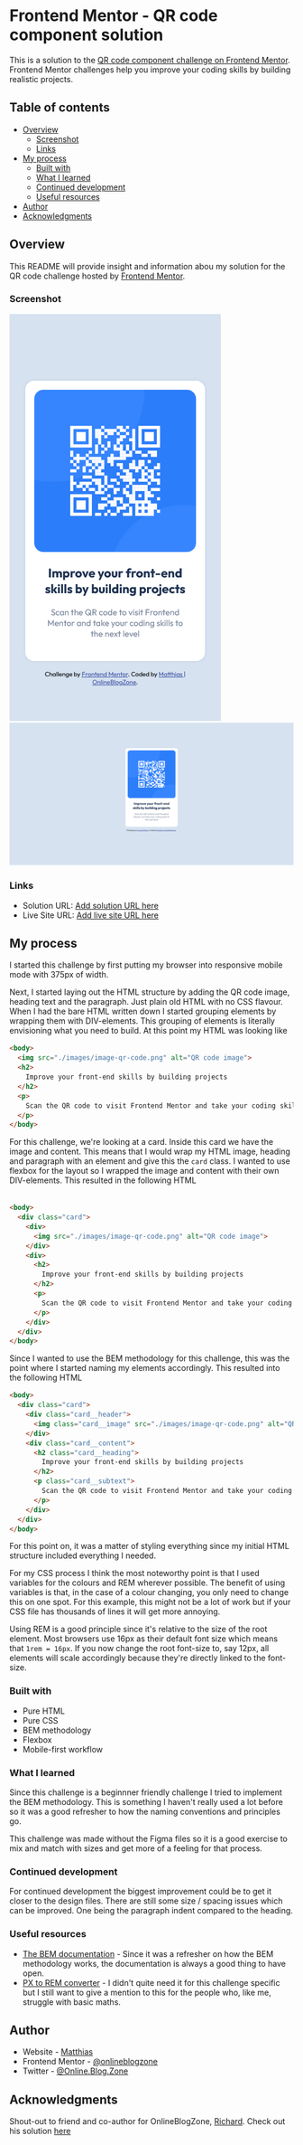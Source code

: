 # Frontend Mentor - QR code component solution

This is a solution to the [QR code component challenge on Frontend Mentor](https://www.frontendmentor.io/challenges/qr-code-component-iux_sIO_H). Frontend Mentor challenges help you improve your coding skills by building realistic projects. 

## Table of contents

- [Overview](#overview)
  - [Screenshot](#screenshot)
  - [Links](#links)
- [My process](#my-process)
  - [Built with](#built-with)
  - [What I learned](#what-i-learned)
  - [Continued development](#continued-development)
  - [Useful resources](#useful-resources)
- [Author](#author)
- [Acknowledgments](#acknowledgments)

## Overview
This README will provide insight and information abou my solution for the QR code challenge hosted by [Frontend Mentor](https://www.frontendmentor.io/).

### Screenshot
![Mobile result](./images/mobile.png)
![Desktop result](./images/desktop.png)

### Links

- Solution URL: [Add solution URL here](https://your-solution-url.com)
- Live Site URL: [Add live site URL here](https://your-live-site-url.com)

## My process
I started this challenge by first putting my browser into responsive mobile mode with 375px of width.

Next, I started laying out the HTML structure by adding the QR code image, heading text and the paragraph. Just plain old HTML with no CSS flavour. When I had the bare HTML written down I started grouping elements by wrapping them with DIV-elements. This grouping of elements is literally envisioning what you need to build. At this point my HTML was looking like

```HTML
<body>
  <img src="./images/image-qr-code.png" alt="QR code image">
  <h2>
    Improve your front-end skills by building projects
  </h2>
  <p>
    Scan the QR code to visit Frontend Mentor and take your coding skills to the next level
  </p>
</body>

```

For this challenge, we're looking at a card. Inside this card we have the image and content. This means that I would wrap my HTML image, heading and paragraph with an element and give this the `card` class. I wanted to use flexbox for the layout so I wrapped the image and content with their own DIV-elements. This resulted in the following HTML

```HTML

<body>
  <div class="card">
    <div>
      <img src="./images/image-qr-code.png" alt="QR code image">
    </div>
    <div>
      <h2>
        Improve your front-end skills by building projects
      </h2>
      <p>
        Scan the QR code to visit Frontend Mentor and take your coding skills to the next level
      </p>
    </div>
  </div>
</body>
```

Since I wanted to use the BEM methodology for this challenge, this was the point where I started naming my elements accordingly. This resulted into the following HTML

```HTML
<body>
  <div class="card">
    <div class="card__header">
      <img class="card__image" src="./images/image-qr-code.png" alt="QR code image">
    </div>
    <div class="card__content">
      <h2 class="card__heading">
        Improve your front-end skills by building projects
      </h2>
      <p class="card__subtext">
        Scan the QR code to visit Frontend Mentor and take your coding skills to the next level
      </p>
    </div>
  </div>
</body>
```

For this point on, it was a matter of styling everything since my initial HTML structure included everything I needed.

For my CSS process I think the most noteworthy point is that I used variables for the colours and REM wherever possible. The benefit of using variables is that, in the case of a colour changing, you only need to change this on one spot. For this example, this might not be a lot of work but if your CSS file has thousands of lines it will get more annoying.

Using REM is a good principle since it's relative to the size of the root element. Most browsers use 16px as their default font size which means that `1rem = 16px`. If you now change the root font-size to, say 12px, all elements will scale accordingly because they're directly linked to the font-size.

### Built with

- Pure HTML
- Pure CSS
- BEM methodology
- Flexbox
- Mobile-first workflow

### What I learned
Since this challenge is a beginnner friendly challenge I tried to implement the BEM methodology. This is something I haven't really used a lot before so it was a good refresher to how the naming conventions and principles go.

This challenge was made without the Figma files so it is a good exercise to mix and match with sizes and get more of a feeling for that process. 

### Continued development

For continued development the biggest improvement could be to get it closer to the design files. There are still some size / spacing issues which can be improved. One being the paragraph indent compared to the heading.

### Useful resources

- [The BEM documentation](https://getbem.com/introduction/) - Since it was a refresher on how the BEM methodology works, the documentation is always a good thing to have open.
- [PX to REM converter](https://nekocalc.com/px-to-rem-converter) - I didn't quite need it for this challenge specific but I still want to give a mention to this for the people who, like me, struggle with basic maths.

## Author

- Website - [Matthias](https://onlineblogzone.com)
- Frontend Mentor - [@onlineblogzone](https://www.frontendmentor.io/profile/onlineblogzone)
- Twitter - [@Online.Blog.Zone](https://www.twitter.com/OnlineBlogZone)

## Acknowledgments

Shout-out to friend and co-author for OnlineBlogZone, [Richard](https://onlineblogzone.com/author/richard). Check out his solution [here](https://github.com/OnlineBlogZone/FrontendMentorQRCodeSolution2)